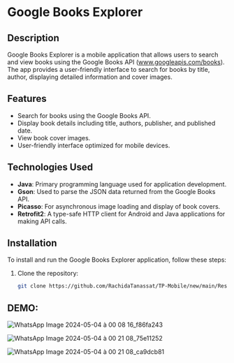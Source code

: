 # Google Books Explorer

## Description
Google Books Explorer is a mobile application that allows users to search and view books using the Google Books API (www.googleapis.com/books). The app provides a user-friendly interface to search for books by title, author, displaying detailed information and cover images.

## Features
- Search for books using the Google Books API.
- Display book details including title, authors, publisher, and published date.
- View book cover images.
- User-friendly interface optimized for mobile devices.

## Technologies Used
- **Java**: Primary programming language used for application development.
- **Gson**: Used to parse the JSON data returned from the Google Books API.
- **Picasso**: For asynchronous image loading and display of book covers.
- **Retrofit2**: A type-safe HTTP client for Android and Java applications for making API calls.

## Installation
To install and run the Google Books Explorer application, follow these steps:

1. Clone the repository:
   ```bash
   git clone https://github.com/RachidaTanassat/TP-Mobile/new/main/RestApi.git

## DEMO:
![WhatsApp Image 2024-05-04 à 00 08 16_f86fa243](https://github.com/RachidaTanassat/TP-Mobile/assets/85264433/0adcb4b3-fcbc-4d96-8ed9-66728ebfeef2)

![WhatsApp Image 2024-05-04 à 00 21 08_75e11252](https://github.com/RachidaTanassat/TP-Mobile/assets/85264433/10abbaca-d17c-4c0a-95eb-48a5ea197e0b)

![WhatsApp Image 2024-05-04 à 00 21 08_ca9dcb81](https://github.com/RachidaTanassat/TP-Mobile/assets/85264433/17b48e35-a537-4f7a-a240-a4747dc10e0a)



